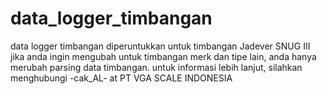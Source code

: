 # data_logger_timbangan
data logger timbangan diperuntukkan untuk timbangan Jadever SNUG III
jika anda ingin mengubah untuk timbangan merk dan tipe lain, anda hanya merubah parsing data timbangan.
untuk informasi lebih lanjut, silahkan menghubungi -cak_AL- at PT VGA SCALE INDONESIA
